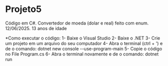 # Projeto5
Código em C#. Convertedor de moeda (dolar e real) feito com enum. 12/06/2025. 13 anos de idade

*Como executar o código: 1- Baixe o Visual Studio 2- Baixe o .NET 3- Crie um projeto em um arquivo do seu computador 4- Abra o terminal (ctrl + ') e de o comando: dotnet new console --use-program-main 5- Copie o código no File Program.cs 6- Abra o terminal novamente e de o comando: dotnet run
